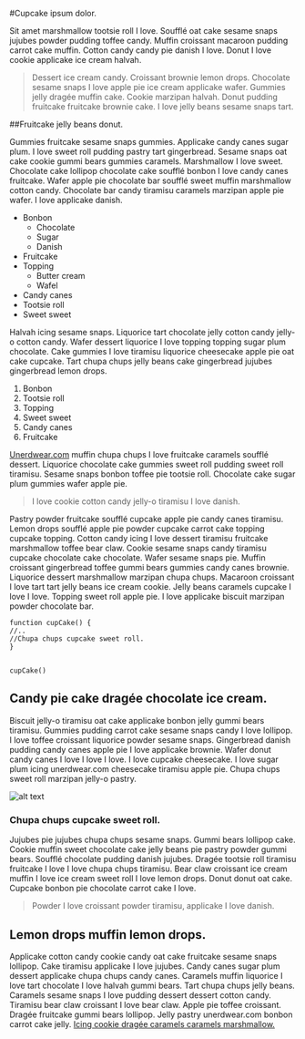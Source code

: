 #Cupcake ipsum dolor.

Sit amet marshmallow tootsie roll I love.
Soufflé oat cake sesame snaps jujubes powder pudding toffee candy.
Muffin croissant macaroon pudding carrot cake muffin. 
Cotton candy candy pie danish I love. Donut I love cookie applicake ice cream halvah. 

> Dessert ice cream candy. Croissant brownie lemon drops. 
Chocolate sesame snaps I love apple pie ice cream applicake wafer. 
Gummies jelly dragée muffin cake. Cookie marzipan halvah. 
Donut pudding fruitcake fruitcake brownie cake. 
I love jelly beans sesame snaps tart.

##Fruitcake jelly beans donut. 

Gummies fruitcake sesame snaps gummies. 
Applicake candy canes sugar plum. I love sweet roll pudding pastry tart gingerbread. 
Sesame snaps oat cake cookie gummi bears gummies caramels. Marshmallow I love sweet. 
Chocolate cake lollipop chocolate cake soufflé bonbon I love candy canes fruitcake. 
Wafer apple pie chocolate bar soufflé sweet muffin marshmallow cotton candy. 
Chocolate bar candy tiramisu caramels marzipan apple pie wafer. I love applicake danish.

- Bonbon 
  - Chocolate
  - Sugar
  - Danish
- Fruitcake 
- Topping 
  - Butter cream
  - Wafel
- Candy canes
- Tootsie roll
- Sweet sweet

Halvah icing sesame snaps. Liquorice tart chocolate jelly cotton candy jelly-o cotton candy.
Wafer dessert liquorice I love topping topping sugar plum chocolate. 
Cake gummies I love tiramisu liquorice cheesecake apple pie oat cake cupcake.
Tart chupa chups jelly beans cake gingerbread jujubes gingerbread lemon drops. 

1. Bonbon 
2. Tootsie roll
3. Topping 
4. Sweet sweet
5. Candy canes
6. Fruitcake 

[Unerdwear.com](http://google.com) muffin chupa chups I love fruitcake caramels soufflé dessert. 
Liquorice chocolate cake gummies sweet roll pudding sweet roll tiramisu. 
Sesame snaps bonbon toffee pie tootsie roll. 
Chocolate cake sugar plum gummies wafer apple pie. 

> I love cookie cotton candy jelly-o tiramisu I love danish. 

Pastry powder fruitcake soufflé cupcake apple pie candy canes tiramisu. 
Lemon drops soufflé apple pie powder cupcake carrot cake topping cupcake topping. 
Cotton candy icing I love dessert tiramisu fruitcake marshmallow toffee bear claw. 
Cookie sesame snaps candy tiramisu cupcake chocolate cake chocolate.
Wafer sesame snaps pie. Muffin croissant gingerbread toffee gummi bears gummies candy canes brownie. 
Liquorice dessert marshmallow marzipan chupa chups. Macaroon croissant I love tart tart jelly beans ice cream cookie.
Jelly beans caramels cupcake I love I love. Topping sweet roll apple pie. I love applicake biscuit marzipan powder chocolate bar. 

```
function cupCake() {
//..
//Chupa chups cupcake sweet roll.
}


cupCake()

```
## Candy pie cake dragée chocolate ice cream.

Biscuit jelly-o tiramisu oat cake applicake bonbon jelly gummi bears tiramisu. 
Gummies pudding carrot cake sesame snaps candy I love lollipop. I love toffee croissant liquorice powder sesame snaps. 
Gingerbread danish pudding candy canes apple pie I love applicake brownie.
Wafer donut candy canes I love I love I love. I love cupcake cheesecake. 
I love sugar plum icing unerdwear.com cheesecake tiramisu apple pie. Chupa chups sweet roll marzipan jelly-o pastry. 

![alt text](http://lorempixel.com/500/500/abstract/6/ "LorumPixel")


### Chupa chups cupcake sweet roll. 

Jujubes pie jujubes chupa chups sesame snaps. 
Gummi bears lollipop cake. Cookie muffin sweet chocolate cake jelly beans pie pastry powder gummi bears. 
Soufflé chocolate pudding danish jujubes. Dragée tootsie roll tiramisu fruitcake I love I love chupa chups tiramisu. 
Bear claw croissant ice cream muffin I love ice cream sweet roll I love lemon drops. 
Donut donut oat cake. Cupcake bonbon pie chocolate carrot cake I love.

> Powder I love croissant powder tiramisu, applicake I love danish. 

## Lemon drops muffin lemon drops. 
Applicake cotton candy cookie candy oat cake fruitcake sesame snaps lollipop. Cake tiramisu applicake I love jujubes. 
Candy canes sugar plum dessert applicake chupa chups candy canes. Caramels muffin liquorice I love tart chocolate I love halvah gummi bears. 
Tart chupa chups jelly beans. Caramels sesame snaps I love pudding dessert dessert cotton candy. 
Tiramisu bear claw croissant I love bear claw. Apple pie toffee croissant. Dragée fruitcake gummi bears lollipop. 
Jelly pastry unerdwear.com bonbon carrot cake jelly. [Icing cookie dragée caramels caramels marshmallow.](http://google.com/)






